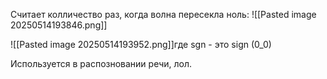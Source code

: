 Считает колличество раз, когда волна пересекла ноль:
![[Pasted image 20250514193846.png]]

![[Pasted image 20250514193952.png]]где sgn - это sign (0_0)

Используется в распозновании речи, лол. 